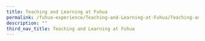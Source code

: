 ```yaml
---
title: Teaching and Learning at Fuhua
permalink: /fuhua-experience/Teaching-and-Learning-at-Fuhua/Teaching-and-Learning-at-Fuhua/
description: ""
third_nav_title: Teaching and Learning at Fuhua
---
```

